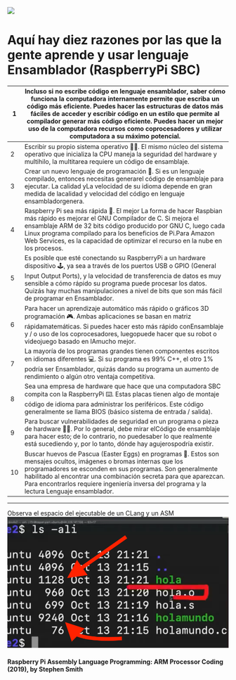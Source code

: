 ![](https://aiyprojects.withgoogle.com/static/images/vision-v2/guide/vision-025.jpg)
# Aquí hay diez razones por las que la gente aprende y usar lenguaje Ensamblador (RaspberryPi SBC)

| 1  	|  Incluso si no escribe código en lenguaje ensamblador, saber cómo funciona la computadora internamente permite que escriba un código más eficiente. Puedes hacer las estructuras de datos más fáciles de acceder y escribir código en un estilo que permite al compilador generar más código eficiente. Puedes hacer un mejor uso de la computadora recursos como coprocesadores y utilizar computadora a su máximo potencial. 	|
|----	|--------------------------------------------------------------------------------------------------------------------------------------------------------------------------------------------------------------------------------------------------------------------------------------------------------------------------------------------------------------------------------------------------------------------------------	|
| 2  	| Escribir su propio sistema operativo 👩‍💻. El mismo núcleo del sistema operativo que inicializa la CPU maneja la seguridad del hardware y multihilo, la multitarea requiere un código de ensamblaje.                                                                                                                                                                                                                                	|
| 3  	| Crear un nuevo lenguaje de programación 🤖. Si es un lenguaje compilado, entonces necesitas generarel código de ensamblaje para ejecutar. La calidad yLa velocidad de su idioma depende en gran medida de lacalidad y velocidad del código en lenguaje ensambladorgenera.                                                                                                                                                         	|
| 4  	| Raspberry Pi sea más rápida 🚀. El mejor La forma de hacer Raspbian más rápido es mejorar el GNU Compilador de C. Si mejora el ensamblaje ARM de 32 bits código producido por GNU C, luego cada Linux programa compilado para los beneficios de Pi.Para Amazon Web Services, es la capacidad de optimizar el recurso en la nube en los procesos.                                                                                	|
| 5  	| Es posible que esté conectando su RaspberryPi a un hardware dispositivo 🕹️, ya sea a través de los puertos USB o GPIO (General Input Output Ports), y la velocidad de transferencia de datos es muy sensible a cómo rápido su programa puede procesar los datos. Quizás hay muchas manipulaciones a nivel de bits que son más fácil de programar en Ensamblador.                                                                  	|
| 6  	| Para hacer un aprendizaje automático más rápido o gráficos 3D programación 🎮. Ambas aplicaciones se basan en matriz rápidamatemáticas. Si puedes hacer esto más rápido conEnsamblaje y / o uso de los coprocesadores, luegopuede hacer que su robot o videojuego basado en IAmucho mejor.                                                                                                                                        	|
| 7  	| La mayoría de los programas grandes tienen componentes escritos en idiomas diferentes 💻. Si su programa es 99% C++, el otro 1% podría ser Ensamblador, quizás dando su programa un aumento de rendimiento o algún otro ventaja competitiva.                                                                                                                                                                                      	|
| 8  	| Sea una empresa de hardware que hace que una computadora SBC compita con la RaspberryPi ⌨️. Estas placas tienen algo de montaje código de idioma para administrar los periféricos. Este código generalmente se llama BIOS (básico sistema de entrada / salida).                                                                                                                                                                         	|
| 9  	| Para buscar vulnerabilidades de seguridad en un programa o pieza de hardware 🧞‍♂️. Por lo general, debe mirar elCódigo de ensamblaje para hacer esto; de lo contrario, no puedesaber lo que realmente está sucediendo y, por lo tanto, dónde hay agujerospodría existir.                                                                                                                                                            	|
| 10 	| Buscar huevos de Pascua (Easter Eggs) en programas 🥚. Estos son mensajes ocultos, imágenes o bromas internas que los programadores se esconden en sus programas. Son generalmente habilitado al encontrar una combinación secreta para que aparezcan. Para encontrarlos requiere ingeniería inversa del programa y la lectura Lenguaje ensamblador.                                                                            	|

----

Observa el espacio del ejecutable de un CLang y un ASM
![](imagenes/optimizaejecutable.png)

#### Raspberry Pi Assembly Language Programming: ARM Processor Coding (2019), by Stephen Smith
